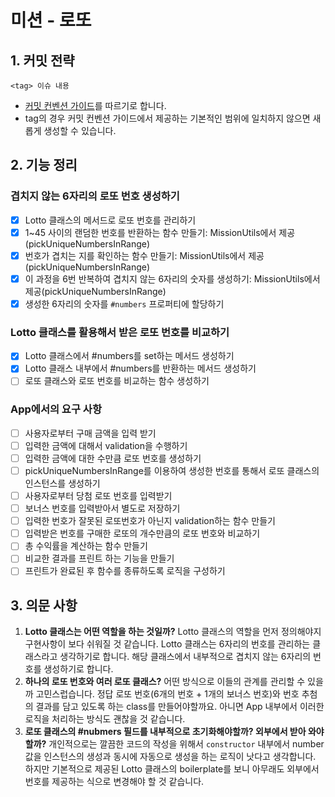 # 미션 - 로또

## 1. 커밋 전략

```
<tag> 이슈 내용
```

- [커밋 컨벤션 가이드](https://gist.github.com/stephenparish/9941e89d80e2bc58a153)를 따르기로 합니다.
- tag의 경우 커밋 컨벤션 가이드에서 제공하는 기본적인 범위에 일치하지 않으면 새롭게 생성할 수 있습니다.

## 2. 기능 정리

### 겹치지 않는 6자리의 로또 번호 생성하기

- [x] Lotto 클래스의 메서드로 로또 번호를 관리하기
- [x] 1~45 사이의 랜덤한 번호를 반환하는 함수 만들기: MissionUtils에서 제공(pickUniqueNumbersInRange)
- [x] 번호가 겹치는 지를 확인하는 함수 만들기: MissionUtils에서 제공(pickUniqueNumbersInRange)
- [x] 이 과정을 6번 반복하여 겹치지 않는 6자리의 숫자를 생성하기: MissionUtils에서 제공(pickUniqueNumbersInRange)
- [x] 생성한 6자리의 숫자를 `#numbers` 프로퍼티에 할당하기

### Lotto 클래스를 활용해서 받은 로또 번호를 비교하기

- [x] Lotto 클래스에서 #numbers를 set하는 메서드 생성하기
- [x] Lotto 클래스 내부에서 #numbers를 반환하는 메서드 생성하기
- [ ] 로또 클래스와 로또 번호를 비교하는 함수 생성하기

### App에서의 요구 사항

- [ ] 사용자로부터 구매 금액을 입력 받기
- [ ] 입력한 금액에 대해서 validation을 수행하기
- [ ] 입력한 금액에 대한 수만큼 로또 번호를 생성하기
- [ ] pickUniqueNumbersInRange를 이용하여 생성한 번호를 통해서 로또 클래스의 인스턴스를 생성하기
- [ ] 사용자로부터 당첨 로또 번호를 입력받기
- [ ] 보너스 번호를 입력받아서 별도로 저장하기
- [ ] 입력한 번호가 잘못된 로또번호가 아닌지 validation하는 함수 만들기
- [ ] 입력받은 번호를 구매한 로또의 개수만큼의 로또 번호와 비교하기
- [ ] 총 수익률을 계산하는 함수 만들기
- [ ] 비교한 결과를 프린트 하는 기능을 만들기
- [ ] 프린트가 완료된 후 함수를 종류하도록 로직을 구성하기

## 3. 의문 사항

1. **Lotto 클래스는 어떤 역할을 하는 것일까?** Lotto 클래스의 역할을 먼저 정의해야지 구현사항이 보다 쉬워질 것 같습니다. Lotto 클래스는 6자리의 번호를 관리하는 클래스라고 생각하기로 합니다. 해당 클래스에서 내부적으로 겹치지 않는 6자리의 번호를 생성하기로 합니다.
2. **하나의 로또 번호와 여러 로또 클래스?** 어떤 방식으로 이들의 관계를 관리할 수 있을까 고민스럽습니다. 정답 로또 번호(6개의 번호 + 1개의 보너스 번호)와 번호 추첨의 결과를 담고 있도록 하는 class를 만들어야할까요. 아니면 App 내부에서 이러한 로직을 처리하는 방식도 괜찮을 것 같습니다.
3. **로또 클래스의 #nubmers 필드를 내부적으로 초기화해야할까? 외부에서 받아 와야 할까?** 개인적으로는 깔끔한 코드의 작성을 위해서 `constructor` 내부에서 number값을 인스턴스의 생성과 동시에 자동으로 생성을 하는 로직이 낫다고 생각합니다. 하지만 기본적으로 제공된 Lotto 클래스의 boilerplate를 보니 아무래도 외부에서 번호를 제공하는 식으로 변경해야 할 것 같습니다.
